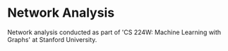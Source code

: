 # Network Analysis
Network analysis conducted as part of 'CS 224W: Machine Learning with Graphs' at Stanford University.
